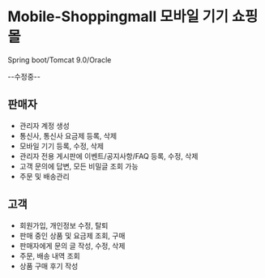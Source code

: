 # Mobile-Shoppingmall 모바일 기기 쇼핑몰
Spring boot/Tomcat 9.0/Oracle

--수정중--

## 판매자
- 관리자 계정 생성
- 통신사, 통신사 요금제 등록, 삭제
- 모바일 기기 등록, 수정, 삭제
- 관리자 전용 게시판에 이벤트/공지사항/FAQ 등록, 수정, 삭제
- 고객 문의에 답변, 모든 비밀글 조회 가능
- 주문 및 배송관리


## 고객
- 회원가입, 개인정보 수정, 탈퇴
- 판매 중인 상품 및 요금제 조회, 구매
- 판매자에게 문의 글 작성, 수정, 삭제
- 주문, 배송 내역 조회
- 상품 구매 후기 작성
